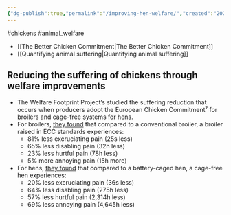 ```yaml
---
{"dg-publish":true,"permalink":"/improving-hen-welfare/","created":"2025-10-23T17:42:47.274+01:00","updated":"2025-10-26T00:57:31.830+01:00"}
---
```


#chickens #animal_welfare 

- [[The Better Chicken Commitment\|The Better Chicken Commitment]]
- [[Quantifying animal suffering\|Quantifying animal suffering]]

## Reducing the suffering of chickens through welfare improvements
- The Welfare Footprint Project’s studied the suffering reduction that occurs when producers adopt the European Chicken Commitment⁷ for broilers and cage-free systems for hens.
- For broilers, [they found](https://welfarefootprint.org/broilers) that compared to a conventional broiler, a broiler raised in ECC standards experiences:
	- 81% less excruciating pain (25s less)
	- 65% less disabling pain (32h less)
	- 23% less hurtful pain (78h less)
	- 5% more annoying pain (15h more)
- For hens, [they found](https://welfarefootprint.org/research-projects/laying-hens/) that compared to a battery-caged hen, a cage-free hen experiences:
	- 20% less excruciating pain (36s less)
	- 64% less disabling pain (275h less)
	- 57% less hurtful pain (2,314h less)
	- 69% less annoying pain (4,645h less)
